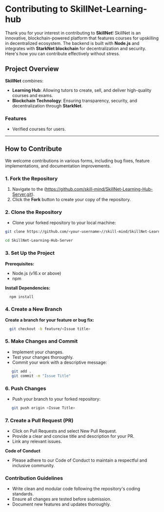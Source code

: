 

# Contributing to SkillNet-Learning-hub

Thank you for your interest in contributing to **SkillNet**! SkillNet is an innovative, blockchain-powered platform that features courses for upskilling in decentralized ecosystem. The backend is built with **Node.js** and integrates with **StarkNet blockchain** for decentralization and security. Here's how you can contribute effectively without stress.

## Project Overview

**SkillNet** combines:
- **Learning Hub**: Allowing tutors  to create, sell, and deliver high-quality courses and exams.
- **Blockchain Technology**: Ensuring transparency, security, and decentralization through **StarkNet**.

### Features
- Verified courses for users.
---

## How to Contribute

We welcome contributions in various forms, including bug fixes, feature implementations, and documentation improvements.

### 1. Fork the Repository
1. Navigate to the
(https://github.com/skill-mind/SkillNet-Learning-Hub-Server.git).
2. Click the **Fork** button to create your copy of the repository.

### 2. Clone the Repository
- Clone your forked repository to your local machine:
```bash
git clone https://github.com/<your-username>//skill-mind/SkillNet-Learning-Hub-Server.git

cd SkillNet-Learning-Hub-Server
```

### 3. Set Up the Project
**Prerequisites:**

- Node.js (v16.x or above)
- npm 

**Install Dependencies:**

```bash
  npm install
```
### 4. Create a New Branch

**Create a branch for your feature or bug fix:**
```bash
  git checkout -b feature/<Issue title>
```

### 5. Make Changes and Commit

- Implement your changes.
- Test your changes thoroughly.
- Commit your work with a descriptive message:

```bash
   git add .
   git commit -m "Issue Title"
```

### 6. Push Changes
 - Push your branch to your forked repository:

```bash
   git push origin <Issue Title>
```

### 7. Create a Pull Request (PR)

- Click on Pull Requests and select New Pull Request.
- Provide a clear and concise title and description for your PR.
- Link any relevant issues.

**Code of Conduct**

- Please adhere to our Code of Conduct to maintain a respectful and inclusive community.

### Contribution Guidelines
- Write clean and modular code following the repository's coding standards.
- Ensure all changes are tested before submission.
- Document new features and updates thoroughly.

